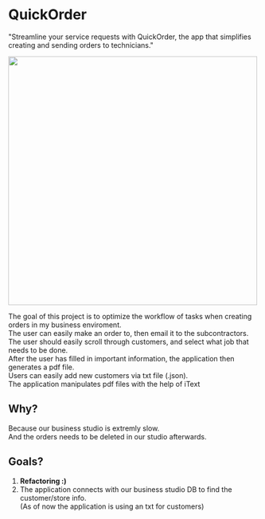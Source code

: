 # QuickOrder
"Streamline your service requests with QuickOrder, the app that simplifies creating and sending orders to technicians."

<picture><img src="QuickOrder/project.png" width="500"></picture>

The goal of this project is to optimize the workflow of tasks when creating orders in my business enviroment.  
The user can easily make an order to, then email it to the subcontractors.  
The user should easily scroll through customers, and select what job that needs to be done.  
After the user has filled in important information, the application then generates a pdf file.  
Users can easily add new customers via txt file (.json).   
The application manipulates pdf files with the help of iText


## Why?
Because our business studio is extremly slow.  
And the orders needs to be deleted in our studio afterwards.  

## Goals?
1. **Refactoring :)**  
2. The application connects with our business studio DB to find the customer/store info.  
(As of now the application is using an txt for customers)
